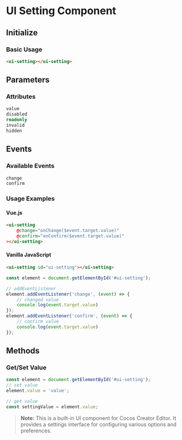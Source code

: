 # UI Setting Component

## Initialize

### Basic Usage

```html
<ui-setting></ui-setting>
```

## Parameters

### Attributes
```typescript
value
disabled
readonly
invalid
hidden
```

## Events

### Available Events
```typescript
change
confirm
```

### Usage Examples

#### Vue.js
```html
<ui-setting
    @change="onChange($event.target.value)"
    @confirm="onConfirm($event.target.value)"
></ui-setting>
```

#### Vanilla JavaScript
```html
<ui-setting id="ui-setting"></ui-setting>
```

```typescript
const element = document.getElementById('#ui-setting');

// addEventListener
element.addEventListener('change', (event) => {
    // changed value
    console.log(event.target.value)
});
element.addEventListener('confirm', (event) => {
    // confirm value
    console.log(event.target.value)
});
```

## Methods

### Get/Set Value
```typescript
const element = document.getElementById('#ui-setting');
// set value
element.value = 'value';

// get value
const settingValue = element.value;
```

> **Note:** This is a built-in UI component for Cocos Creator Editor. It provides a settings interface for configuring various options and preferences. 